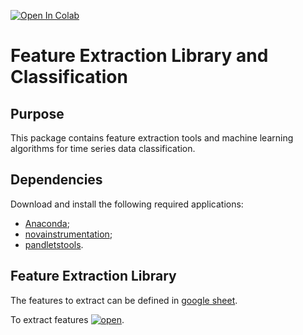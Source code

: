 [![Open In Colab](https://colab.research.google.com/assets/colab-badge.svg)](https://github.com/TSFDlib/TSFEL/blob/master/TSFEL_HAR_Example.ipynb)


# Feature Extraction Library and Classification
## Purpose
This package contains feature extraction tools and machine learning algorithms for time series data classification.

## Dependencies
Download and install the following required applications:

- [Anaconda](https://store.continuum.io/cshop/anaconda/);
- [novainstrumentation](https://github.com/hgamboa/novainstrumentation);
- [pandletstools](https://bitbucket.fraunhofer.pt/projects/SAFESENSOR/repos/pandletstools/browse).

## Feature Extraction Library
The features to extract can be defined in [google sheet](https://docs.google.com/spreadsheets/d/15Db3m7if7xkZBqHDUXtFxrwIcBqKvIBU0XnV6aKa4SI/edit?ts=5bd1eca0#gid=0).

To extract features 
[![open](https://colab.research.google.com/assets/colab-badge.svg)](https://github.com/TSFDlib/TSFEL/blob/master/TSFEL_HAR_Example.ipynb).
